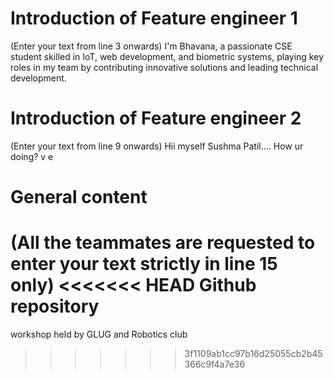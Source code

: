# Introduction of Feature engineer 1
(Enter your text from line 3 onwards) 
I'm Bhavana, a passionate CSE student skilled in IoT, web development, and biometric 
systems, playing key roles in my team by contributing innovative solutions and 
leading technical development.

# Introduction of Feature engineer 2 
(Enter your text from line 9 onwards)
Hii myself Sushma Patil....
How ur doing?
v
e
# General content
(All the teammates are requested to enter your text strictly in line 15 only)
<<<<<<< HEAD
Github repository
=======
workshop held by GLUG and Robotics club
>>>>>>> 3f1109ab1cc97b16d25055cb2b45366c9f4a7e36



